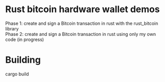 # Rust bitcoin hardware wallet demos

Phase 1: create and sign a Bitcoin transaction in rust with the rust_bitcoin library <br/>
Phase 2: create and sign a Bitcoin transaction in rust using only my own code (in progress)


# Building
cargo build
